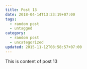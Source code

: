 ```yaml
---
title: Post 13
date: 2018-04-14T13:23:19+07:00
tags:
  - random post
  - untagged
category:
  - random post
  - uncategorized
updated: 2015-11-12T08:58:57+07:00
---
```

This is content of post 13